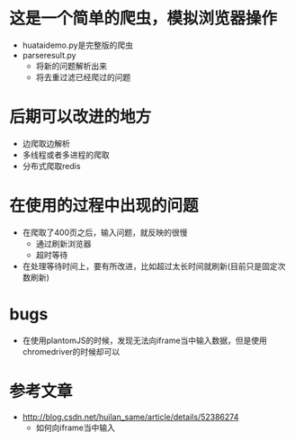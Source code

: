 # 这是一个简单的爬虫，模拟浏览器操作
- huataidemo.py是完整版的爬虫
- parseresult.py
    + 将新的问题解析出来    
    + 将去重过滤已经爬过的问题

# 后期可以改进的地方
- 边爬取边解析
- 多线程或者多进程的爬取
- 分布式爬取redis

# 在使用的过程中出现的问题
- 在爬取了400页之后，输入问题，就反映的很慢
    + 通过刷新浏览器
    + 超时等待
- 在处理等待时间上，要有所改进，比如超过太长时间就刷新(目前只是固定次数刷新)

# bugs
- 在使用plantomJS的时候，发现无法向iframe当中输入数据，但是使用chromedriver的时候却可以

# 参考文章
- http://blog.csdn.net/huilan_same/article/details/52386274
    + 如何向iframe当中输入
